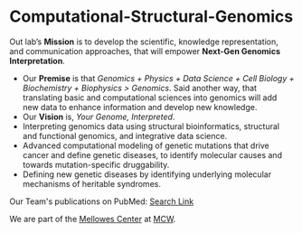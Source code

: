 # Computational-Structural-Genomics

Out lab’s <b>Mission</b> is to develop the scientific, knowledge representation, and communication approaches, that will empower <strong>Next-Gen Genomics Interpretation</strong>.
<ul>
  <li>Our <b>Premise</b> is that <em>Genomics + Physics + Data Science + Cell Biology + Biochemistry + Biophysics > Genomics</em>. Said another way, that translating basic and computational sciences into genomics will add new data to enhance information and develop new knowledge.</li>
  <li>Our <b>Vision</b> is, <i>Your Genome, Interpreted</i>.</li>
  <li>Interpreting genomics data using structural bioinformatics, structural and functional genomics, and integrative data science.</li>
  <li>Advanced computational modeling of genetic mutations that drive cancer and define genetic diseases, to identify molecular causes and towards mutation-specific druggability.</li>
  <li>Defining new genetic diseases by identifying underlying molecular mechanisms of heritable syndromes.</li>
</ul>

Our Team's publications on PubMed: <a href="https://pubmed.ncbi.nlm.nih.gov/?term=%22zimmermann+mt%22%5Bau%5D+AND+%28%22Iowa+State+University%22%5Bad%5D+OR+%22mayo+clinic%22%5Bad%5D+OR+%22Medical+college+of+Wisconsin%22%5Bad%5D%29&sort=date">Search Link<a>

We are part of the <a href="https://www.mcw.edu/departments/genomic-sciences-and-precision-medicine-center-gspmc">Mellowes Center</a> at <a href="https://www.mcw.edu/">MCW</a>. 
